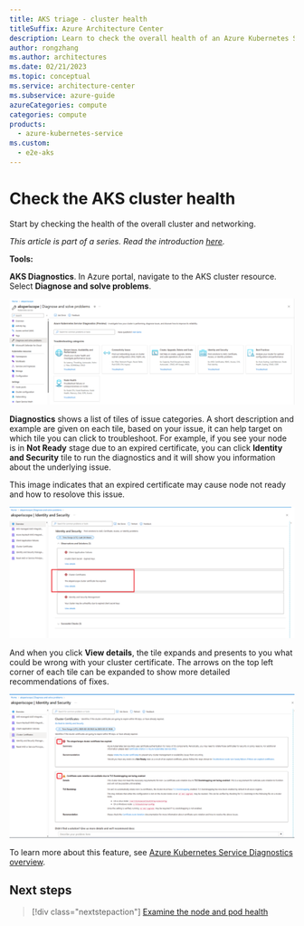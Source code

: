 ```yaml
---
title: AKS triage - cluster health
titleSuffix: Azure Architecture Center
description: Learn to check the overall health of an Azure Kubernetes Service (AKS) cluster, as part of a triage step for AKS clusters.
author: rongzhang
ms.author: architectures
ms.date: 02/21/2023
ms.topic: conceptual
ms.service: architecture-center
ms.subservice: azure-guide
azureCategories: compute
categories: compute
products:
  - azure-kubernetes-service
ms.custom:
  - e2e-aks
---
```


# Check the AKS cluster health

Start by checking the health of the overall cluster and networking.

_This article is part of a series. Read the introduction [here](aks-triage-practices.md)._

**Tools:**

**AKS Diagnostics**. In Azure portal, navigate to the AKS cluster resource. Select **Diagnose and solve problems**.

![AKS Diagnostics](images/aks-diagnostics.png)

**Diagnostics** shows a list of tiles of issue categories. A short description and example are given on each tile, based on your issue, it can help target on which tile you can click to troubleshoot. For example, if you see your node is in **Not Ready** stage due to an expired certificate, you can click **Identity and Security** tile to run the diagnostics and it will show you information about the underlying issue.

This image indicates that an expired certificate may cause node not ready and how to resolove this issue. 

![AKS Diagnostics Results - Identity and Security](images/aks-diagnostics-results.png)

And when you click **View details**, the tile expands and presents to you what could be wrong with your cluster certificate. The arrows on the top left corner of each tile can be expanded to show more detailed recommendations of fixes. 

![AKS Diagnostics Results - Identity and Security - Cluster Certificate Expired](images/aks-diagnostics-expiredCert.png)

To learn more about this feature, see [Azure Kubernetes Service Diagnostics overview](/azure/aks/concepts-diagnostics).

## Next steps

> [!div class="nextstepaction"]
> [Examine the node and pod health](aks-triage-node-health.md)
